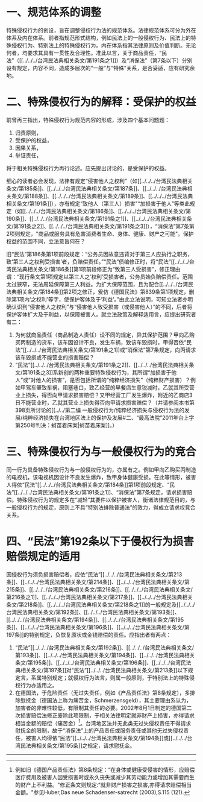 # 一、规范体系的调整
特殊侵权行为的创设，旨在调整侵权行为法的规范体系。法律规范体系可分为外在体系及内在体系。前者指规范形式结构，例如民法上的一般侵权行为、民法上的特殊侵权行为、特别法上的特殊侵权行为。内在体系指其法律原则及价值判断。无论何者，均要求其具有一贯性及合理性。准此以言，关于商品责任，“民法”（[[../../../台湾民法典相关条文/第191条之1]]）及“消保法”（第7条以下）分别设有规定，内容不同，造成多层次的“一般”与“特殊”关系，是否妥适，应有研究余地。
# 二、特殊侵权行为的解释：受保护的权益
前曾再三指出，特殊侵权行为规范内容的形成，涉及四个基本问题题：
1. 归责原则，
2. 受保护的权益，
3. 因果关系，
4. 举证责任，

将于相关特殊侵权行为再行论述。应先提出讨论的，是受保护的权益。

细心的读者必会发现，法律有规定“侵害他人之权利”（如[[../../../台湾民法典相关条文/第185条]]、[[../../../台湾民法典相关条文/第187条]]、[[../../../台湾民法典相关条文/第188条]]、[[../../../台湾民法典相关条文/第189条]]、[[../../../台湾民法典相关条文/第191条]]），亦有规定“致他人（第三人）损害"“加损害于他人”等类此规定（如[[../../../台湾民法典相关条文/第186条]]、[[../../../台湾民法典相关条文/第190条]]、[[../../../台湾民法典相关条文/第191条之1]]、[[../../../台湾民法典相关条文/第191条之2]]、[[../../../台湾民法典相关条文/第191条之3]]），“消保法”第7条第2项则规定，"商品或服务具有危害消费者生命、身体、健康、财产之可能"。保护权益的范围不同，立法意旨何在？

旧“民法”第186条第1项前段规定：“公务员因故意违背对于第三人应执行之职务，致‘第三人之权利受损害’者，负赔偿责任。”“民法”债编修正时，将“民法”[[../../../台湾民法典相关条文/第186条]]第1项前段修正为“致第三人受损害”，修正理由谓：“现行条文第1项规定以第三人之‘权利’受损害者，公务员始负赔偿责任。范围太过狭窄，无法周延保障第三人利益。为扩大保障范围，且为配合[[../../../台湾民法典相关条文/第184条]]第2项之修正，爰仿《德国民法》第839条第1项规定，删除第1项内‘之权利’等字，使保护客体及于‘利益’。”由此立法说明，可知立法者亦明确认识到“侵害他人之权利”与“侵害他人致受损害（或侵害他人）”的不同，后者将保护客体扩大及于利益，以保障被害人。就立法政策及解释适用言，应提出研究者有二：
1. 为何就商品责任（商品制造人责任）设不同的规定，异其保护范围？甲向乙购买丙制造的货车，该车因设计不良，发生车祸，致该车毁损时，甲得否依“民法”[[../../../台湾民法典相关条文/第191条之1]]或“消保法”第7条规定，向丙请求该车毁损或不能营业的损害赔偿？
2. “民法”[[../../../台湾民法典相关条文/第191条之2]]、[[../../../台湾民法典相关条文/第191条之3]]系新创的两种重要特殊侵权行为，其所谓“加损害于他人”或“对他人的损害”，是否包括所谓的“纯粹经济损失”（纯粹财产损害）？例如甲驾车肇致车祸，阻塞巷口，致乙经营的早餐店生意锐减时，乙就其所受营业上损失，得否向甲请求损害赔偿？又甲经营工厂发生爆炸，附近的乙商店3日不能营业时，乙就其营业上损失得否向甲请求损害赔偿？（并请参阅本书第398页所讨论的[[../../第二编 一般侵权行为/纯粹经济损失与侵权行为法的发展/纯粹经济损失在台湾地区法上的保护及发展#二、“最高法院”2011年台上字第250号判决：蚵苗着床案|蚵苗着床案]]。）
# 三、特殊侵权行为与一般侵权行为的竞合
同一行为具备特殊侵权行为与一般侵权行为的，亦属有之。例如甲向乙购买丙制造的电视机，该电视机因设计不良发生爆炸，致甲身体健康受损。在此等情形，被害人得依“民法”[[../../../台湾民法典相关条文/第184条]]第1项前段规定、“民法”[[../../../台湾民法典相关条文/第191条之1]]、“消保法”第7条规定，请求损害赔偿。特殊侵权行为的规定多在“减轻”其要件以保护被害人，衡诸法律规范目的，与一般侵权行为的规定，原则上不具“特别法排除普通法”的效力，得成立请求权竞合关系。
# 四、“民法”第192条以下于侵权行为损害赔偿规定的适用
因侵权行为须负损害赔偿者，应依“民法”[[../../../台湾民法典相关条文/第213条]]、[[../../../台湾民法典相关条文/第214条]]、[[../../../台湾民法典相关条文/第215条]]、[[../../../台湾民法典相关条文/第216条]]、[[../../../台湾民法典相关条文/第216条之1]]、[[../../../台湾民法典相关条文/第217条]]、[[../../../台湾民法典相关条文/第218条]]、[[../../../台湾民法典相关条文/第218条之1]]的一般规定及[[../../../台湾民法典相关条文/第192条]]、[[../../../台湾民法典相关条文/第193条]]、[[../../../台湾民法典相关条文/第194条]]、[[../../../台湾民法典相关条文/第195条]]、[[../../../台湾民法典相关条文/第196条]]、[[../../../台湾民法典相关条文/第197条]]的特别规定，负恢复原状或金钱赔偿的责任。应指出者有两点：
1. “民法”[[../../../台湾民法典相关条文/第192条]]、[[../../../台湾民法典相关条文/第193条]]、[[../../../台湾民法典相关条文/第194条]]、[[../../../台湾民法典相关条文/第195条]]、[[../../../台湾民法典相关条文/第196条]]、[[../../../台湾民法典相关条文/第197条]]对“民法”[[../../../台湾民法典相关条文/第213条]]以下规定言，系属特别规定；就侵权行为法言，则属一般原则，于特别法上的特殊侵权行为亦适用之。
2. 在德国法，于危险责任（无过失责任，例如《产品责任法》第8条规定），多排除慰抚金（德国法上称为痛苦金，Schmerzensgeld），其主要理由系认为，加害者的非难性较低，有限制其责任的必要。2002年8月1日制定的德国第二次损害赔偿法修正废除此项限制，于相关法律明定就非财产上损害，亦得请求相当金额的赔偿（痛苦金）[^1]。台湾地区法并无此类无过失侵权责任不得请求慰抚金的限制，故于“消保法”上的产品责任或服务责任或其他无过失侵权责任，被害人均得依“民法”[[../../../台湾民法典相关条文/第194条]]或[[../../../台湾民法典相关条文/第195条]]之规定，请求慰抚金。
___
[^1]:例如旧《德国产品责任法》第8条规定：“在身体或健康受侵害的情形，应赔偿医疗费用及被害人因受损害时或永久丧失或减少其劳动能力或增加其需要而生的财产上不利益。"修正条文则规定:“就非财产损害之损害,亦得请求赔偿相当金额。"参见Huber,Das neue Schadenser-satrecht (2003),S.115 (121).